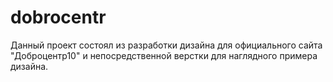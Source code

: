 # dobrocentr

Данный проект состоял из разработки дизайна для официального сайта "Доброцентр10" и непосредственной верстки для наглядного примера дизайна. 
